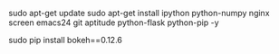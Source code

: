 sudo apt-get update
sudo apt-get install ipython python-numpy nginx screen emacs24 git aptitude python-flask python-pip -y

sudo pip install bokeh==0.12.6